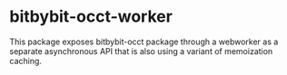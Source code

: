 # bitbybit-occt-worker
This package exposes bitbybit-occt package through a webworker as a separate asynchronous API that is also using a variant of memoization caching.
